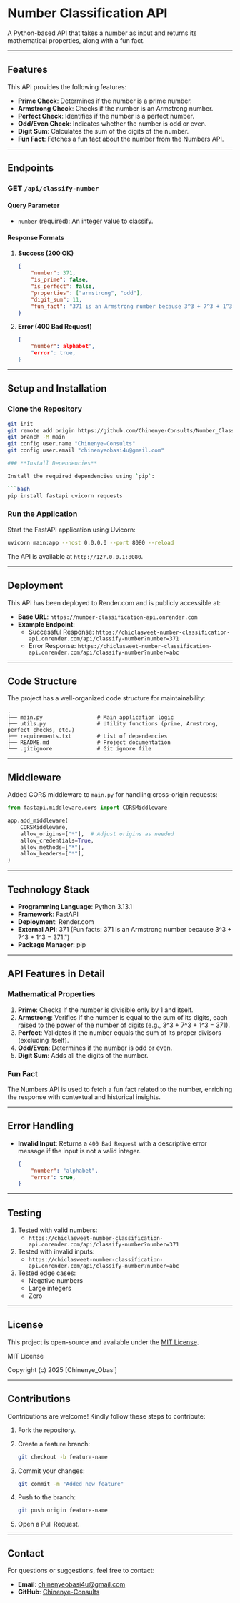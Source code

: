 # **Number Classification API**

A Python-based API that takes a number as input and returns its mathematical properties, along with a fun fact.

---

## **Features**
This API provides the following features:
- **Prime Check**: Determines if the number is a prime number.
- **Armstrong Check**: Checks if the number is an Armstrong number.
- **Perfect Check**: Identifies if the number is a perfect number.
- **Odd/Even Check**: Indicates whether the number is odd or even.
- **Digit Sum**: Calculates the sum of the digits of the number.
- **Fun Fact**: Fetches a fun fact about the number from the Numbers API.

---

## **Endpoints**

### **GET `/api/classify-number`**

#### **Query Parameter**
- `number` (required): An integer value to classify.

#### **Response Formats**
1. **Success (200 OK)**
    ```json
    {
        "number": 371,
        "is_prime": false,
        "is_perfect": false,
        "properties": ["armstrong", "odd"],
        "digit_sum": 11,
        "fun_fact": "371 is an Armstrong number because 3^3 + 7^3 + 1^3 = 371"
    }
    ```

2. **Error (400 Bad Request)**
    ```json
    {
        "number": alphabet",
        "error": true,
    }
    ```

---

## **Setup and Installation**

### **Clone the Repository**
```bash
git init
git remote add origin https://github.com/Chinenye-Consults/Number_Classification_API.git
git branch -M main
git config user.name "Chinenye-Consults"
git config user.email "chinenyeobasi4u@gmail.com"

### **Install Dependencies**

Install the required dependencies using `pip`:

```bash
pip install fastapi uvicorn requests

```

### **Run the Application**

Start the FastAPI application using Uvicorn:

```bash
uvicorn main:app --host 0.0.0.0 --port 8080 --reload

```

The API is available at `http://127.0.0.1:8080`.

---

## **Deployment**

This API has been deployed to Render.com and is publicly accessible at:

- **Base URL**: `https://number-classification-api.onrender.com`
- **Example Endpoint**:
    - Successful Response: `https://chiclasweet-number-classification-api.onrender.com/api/classify-number?number=371`
    - Error Response: `https://chiclasweet-number-classification-api.onrender.com/api/classify-number?number=abc`

---

## **Code Structure**

The project has a well-organized code structure for maintainability:

```
.
├── main.py                 # Main application logic
├── utils.py                # Utility functions (prime, Armstrong, perfect checks, etc.)
├── requirements.txt        # List of dependencies
├── README.md               # Project documentation
└── .gitignore              # Git ignore file

```

---

## **Middleware**

Added CORS middleware to `main.py` for handling cross-origin requests:

```python
from fastapi.middleware.cors import CORSMiddleware

app.add_middleware(
    CORSMiddleware,
    allow_origins=["*"],  # Adjust origins as needed
    allow_credentials=True,
    allow_methods=["*"],
    allow_headers=["*"],
)

```

---

## **Technology Stack**

- **Programming Language**: Python 3.13.1
- **Framework**: FastAPI
- **Deployment**: Render.com
- **External API**: 371 (Fun facts: 371 is an Armstrong number because  3^3 + 7^3 + 1^3 = 371.")
- **Package Manager**: pip

---

## **API Features in Detail**

### **Mathematical Properties**

1. **Prime**: Checks if the number is divisible only by 1 and itself.
2. **Armstrong**: Verifies if the number is equal to the sum of its digits, each raised to the power of the number of digits (e.g., 3^3 + 7^3 + 1^3 = 371).
3. **Perfect**: Validates if the number equals the sum of its proper divisors (excluding itself).
4. **Odd/Even**: Determines if the number is odd or even.
5. **Digit Sum**: Adds all the digits of the number.

### **Fun Fact**

The Numbers API is used to fetch a fun fact related to the number, enriching the response with contextual and historical insights.

---

## **Error Handling**

- **Invalid Input**: Returns a `400 Bad Request` with a descriptive error message if the input is not a valid integer.
    
    ```json
    {
        "number": "alphabet",
        "error": true,
    }
    
    ```
    

---

## **Testing**

1. Tested with valid numbers:
    - `https://chiclasweet-number-classification-api.onrender.com/api/classify-number?number=371`
2. Tested with invalid inputs:
    - `https://chiclasweet-number-classification-api.onrender.com/api/classify-number?number=abc`
3. Tested edge cases:
    - Negative numbers
    - Large integers
    - Zero

---

## **License**

This project is open-source and available under the [MIT License](https://chatgpt.com/c/LICENSE).

MIT License

Copyright (c) 2025 [Chinenye_Obasi]

---

## **Contributions**

Contributions are welcome! Kindly follow these steps to contribute:

1. Fork the repository.
2. Create a feature branch:
    
    ```bash
    git checkout -b feature-name
    
    ```
    
3. Commit your changes:
    
    ```bash
    git commit -m "Added new feature"
    
    ```
    
4. Push to the branch:
    
    ```bash
    git push origin feature-name
    
    ```
    
5. Open a Pull Request.

---

## **Contact**

For questions or suggestions, feel free to contact:

- **Email**: [chinenyeobasi4u@gmail.com](mailto:chinenyeobasi4u@gmail.com)
- **GitHub**: [Chinenye-Consults](https://github.com/Chinenye-Consults)